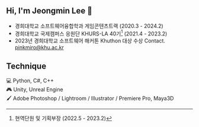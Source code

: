 ## Hi, I'm Jeongmin Lee 👋
- 경희대학교 소프트웨어융합학과 게임콘텐츠트랙 (2020.3 - 2024.2)
- 경희대학교 국제캠퍼스 응원단 KHURS-LA 40기[^1] (2021.4 - 2023.2)
- 2023년 경희대학교 소프트웨어 해커톤 Khuthon 대상 수상
Contact. pinkmiro@khu.ac.kr


## Technique
💻 Python, C#, C++  
🎮 Unity, Unreal Engine  
🖌️ Adobe Photoshop / Lightroom / Illustrator / Premiere Pro, Maya3D


[^1]: 현역단원 및 기획부장 (2022.5 - 2023.2)

<!--
**ketchupmustardmayonnaise/ketchupmustardmayonnaise** is a ✨ _special_ ✨ repository because its `README.md` (this file) appears on your GitHub profile.

Here are some ideas to get you started:

- 🔭 I’m currently working on ...
- 🌱 I’m currently learning ...
- 👯 I’m looking to collaborate on ...
- 🤔 I’m looking for help with ...
- 💬 Ask me about ...
- 📫 How to reach me: ...
- 😄 Pronouns: ...
- ⚡ Fun fact: ...
-->
